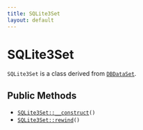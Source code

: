 ```yaml
---
title: SQLite3Set
layout: default
---
```


# SQLite3Set

<code>SQLite3Set</code> is a class derived from <code><a href="DBDataSet">DBDataSet</a></code>.

## Public Methods

* <code><a href="SQLite3Set%3A%3A__construct">SQLite3Set::__construct</a>()</code>
* <code><a href="SQLite3Set%3A%3Arewind">SQLite3Set::rewind</a>()</code>

